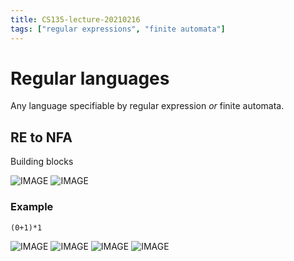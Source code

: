 ```yaml
---
title: CS135-lecture-20210216
tags: ["regular expressions", "finite automata"]
---
```


# Regular languages

Any language specifiable by regular expression *or* finite automata.

## RE to NFA

Building blocks

![IMAGE](/notes/34F18AA6D9996A38A4CC7871EEB5003D.jpg)
![IMAGE](/notes/EE307EF9A5E8FA470390AD2B623CEFF0.jpg)

### Example

`(0+1)*1`

![IMAGE](/notes/5A7ECCBD1AFB6A7D813F5D7B3378DEF1.jpg)
![IMAGE](/notes/760EFCA6795990CE6B4E21E3F1C6C336.jpg)
![IMAGE](/notes/DEFC1AE27C22B1C0064030FC6CA6A69B.jpg)
![IMAGE](/notes/603C68F8B37C951B899A46BC74327F4A.jpg)
